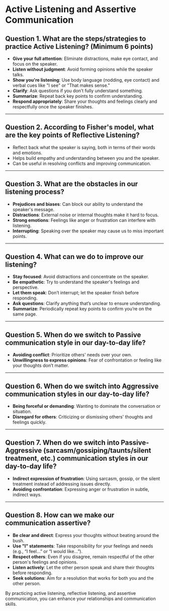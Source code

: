 # Active Listening and Assertive Communication

## Question 1. What are the steps/strategies to practice Active Listening? (Minimum 6 points)

- **Give your full attention**: Eliminate distractions, make eye contact, and focus on the speaker.
- **Listen without judgment**: Avoid forming opinions while the speaker talks.
- **Show you're listening**: Use body language (nodding, eye contact) and verbal cues like "I see" or "That makes sense."
- **Clarify**: Ask questions if you don’t fully understand something.
- **Summarize**: Repeat back key points to confirm understanding.
- **Respond appropriately**: Share your thoughts and feelings clearly and respectfully once the speaker finishes.

---

## Question 2. According to Fisher's model, what are the key points of Reflective Listening? 

- Reflect back what the speaker is saying, both in terms of their words and emotions.
- Helps build empathy and understanding between you and the speaker.
- Can be useful in resolving conflicts and improving communication.

---

## Question 3. What are the obstacles in our listening process?

- **Prejudices and biases**: Can block our ability to understand the speaker's message.
- **Distractions**: External noise or internal thoughts make it hard to focus.
- **Strong emotions**: Feelings like anger or frustration can interfere with listening.
- **Interrupting**: Speaking over the speaker may cause us to miss important points.

---

## Question 4. What can we do to improve our listening?

- **Stay focused**: Avoid distractions and concentrate on the speaker.
- **Be empathetic**: Try to understand the speaker's feelings and perspective.
- **Let them speak**: Don’t interrupt; let the speaker finish before responding.
- **Ask questions**: Clarify anything that’s unclear to ensure understanding.
- **Summarize**: Periodically repeat key points to confirm you’re on the same page.

---

## Question 5. When do we switch to Passive communication style in our day-to-day life?

- **Avoiding conflict**: Prioritize others' needs over your own.
- **Unwillingness to express opinions**: Fear of confrontation or feeling like your thoughts don’t matter.

---

## Question 6. When do we switch into Aggressive communication styles in our day-to-day life?

- **Being forceful or demanding**: Wanting to dominate the conversation or situation.
- **Disregard for others**: Criticizing or dismissing others' thoughts and feelings quickly.

---

## Question 7. When do we switch into Passive-Aggressive (sarcasm/gossiping/taunts/silent treatment, etc.) communication styles in our day-to-day life?

- **Indirect expression of frustration**: Using sarcasm, gossip, or the silent treatment instead of addressing issues directly.
- **Avoiding confrontation**: Expressing anger or frustration in subtle, indirect ways.

---

## Question 8. How can we make our communication assertive?

- **Be clear and direct**: Express your thoughts without beating around the bush.
- **Use "I" statements**: Take responsibility for your feelings and needs (e.g., “I feel...” or “I would like...”).
- **Respect others**: Even if you disagree, remain respectful of the other person's feelings and opinions.
- **Listen actively**: Let the other person speak and share their thoughts before responding.
- **Seek solutions**: Aim for a resolution that works for both you and the other person.

By practicing active listening, reflective listening, and assertive communication, you can enhance your relationships and communication skills.
